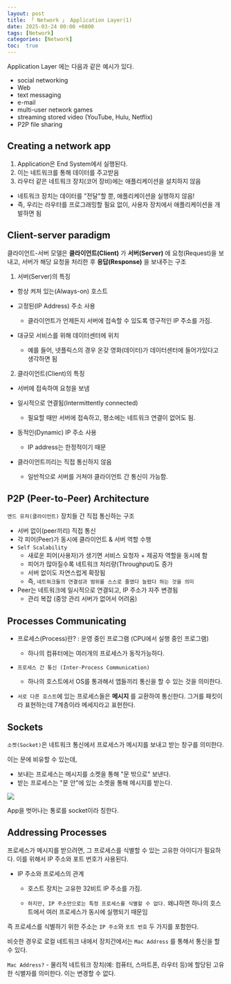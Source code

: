 ```yaml
---
layout: post
title: 「 Network 」 Application Layer(1)
date: 2025-03-24 00:00 +0800
tags: [Network]
categories: [Network]
toc:  true
---
```


Application Layer 에는 다음과 같은 예시가 있다.
<!--more-->

- social networking
- Web
- text messaging
- e-mail
- multi-user network games
- streaming stored video (YouTube, Hulu, Netflix) 
- P2P file sharing

## Creating a network app

1. Application은 End System에서 실행된다. 
2. 이는 네트워크를 통해 데이터를 주고받음
3. 라우터 같은 네트워크 장치(코어 장비)에는 애플리케이션을 설치하지 않음
- 네트워크 장치는 데이터를 "전달"할 뿐, 애플리케이션을 실행하지 않음!
- 즉, 우리는 라우터를 프로그래밍할 필요 없이, 사용자 장치에서 애플리케이션을 개발하면 됨

## Client-server paradigm
클라이언트-서버 모델은 **클라이언트(Client)** 가 **서버(Server)** 에 요청(Request)을 보내고, 서버가 해당 요청을 처리한 후 **응답(Response)** 을 보내주는 구조

1. 서버(Server)의 특징
- 항상 켜져 있는(Always-on) 호스트

- 고정된(IP Address) 주소 사용
    - 클라이언트가 언제든지 서버에 접속할 수 있도록 영구적인 IP 주소를 가짐.

- 대규모 서비스를 위해 데이터센터에 위치
    - 예를 들어, 넷플릭스의 경우 온갖 영화(데이터)가 데이터센터에 들어가있다고 생각하면 됨

2. 클라이언트(Client)의 특징
- 서버에 접속하여 요청을 보냄

- 일시적으로 연결됨(Intermittently connected)
    - 필요할 때만 서버에 접속하고, 평소에는 네트워크 연결이 없어도 됨.

- 동적인(Dynamic) IP 주소 사용
    - IP address는 한정적이기 때문

- 클라이언트끼리는 직접 통신하지 않음
    - 일반적으로 서버를 거쳐야 클라이언트 간 통신이 가능함.

## P2P (Peer-to-Peer) Architecture

`엔드 유저(클라이언트)` 장치들 간 직접 통신하는 구조

- 서버 없이(peer끼리) 직접 통신
- 각 피어(Peer)가 동시에 클라이언트 & 서버 역할 수행
- `Self Scalability` 
    - 새로운 피어(사용자)가 생기면 서비스 요청자 + 제공자 역할을 동시에 함
    - 피어가 많아질수록 네트워크 처리량(Throughput)도 증가
    - 서버 없이도 자연스럽게 확장됨
    - 즉, `네트워크들의 연결성과 범위를 스스로 줄였다 늘렸다 하는 것을 의미`
- Peer는 네트워크에 일시적으로 연결되고, IP 주소가 자주 변경됨
    - 관리 복잡 (중앙 관리 서버가 없어서 어려움)

## Processes Communicating

- 프로세스(Process)란? : 운영 중인 프로그램 (CPU에서 실행 중인 프로그램)
    - 하나의 컴퓨터에는 여러개의 프로세스가 동작가능하다.

- `프로세스 간 통신 (Inter-Process Communication)`
    - 하나의 호스트에서 OS를 통과해서 앱들끼리 통신을 할 수 있는 것을 의미한다.

- `서로 다른 호스트`에 있는 프로세스들은 **메시지** 를 교환하여 통신한다. 
그거를 패킷이라 표현하는데 7계층이라 메세지라고 표현한다.

## Sockets
`소켓(Socket)`은 네트워크 통신에서 프로세스가 메시지를 보내고 받는 창구를 의미한다.

이는 문에 비유할 수 있는데,
- 보내는 프로세스는 메시지를 소켓을 통해 "문 밖으로" 보낸다.
- 받는 프로세스는 "문 안"에 있는 소켓을 통해 메시지를 받는다.

![](https://velog.velcdn.com/images/ghkdehs/post/70cb6cc4-1388-405e-8807-4cbf5b490eb8/image.png)

App을 벗어나는 통로를 socket이라 칭한다.

## Addressing Processes

프로세스가 메시지를 받으려면, 그 프로세스를 식별할 수 있는 고유한 아이디가 필요하다. 이를 위해서 IP 주소와 포트 번호가 사용된다.

- IP 주소와 프로세스의 관계
    - 호스트 장치는 고유한 32비트 IP 주소를 가짐.

    - `하지만, IP 주소만으로는 특정 프로세스를 식별할 수 없다.` 왜냐하면 하나의 호스트에서 여러 프로세스가 동시에 실행되기 때문임

즉 프로세스를 식별하기 위한 주소는 `IP 주소`와 `포트 번호` 두 가지를 포함한다.

비슷한 경우로 로컬 네트워크 내에서 장치간에서는 `Mac Address` 를 통해서 통신을 할 수 있다.

`Mac Address?` -  물리적 네트워크 장치(예: 컴퓨터, 스마트폰, 라우터 등)에 할당된 고유한 식별자를 의미한다. 이는 변경할 수 없다.
